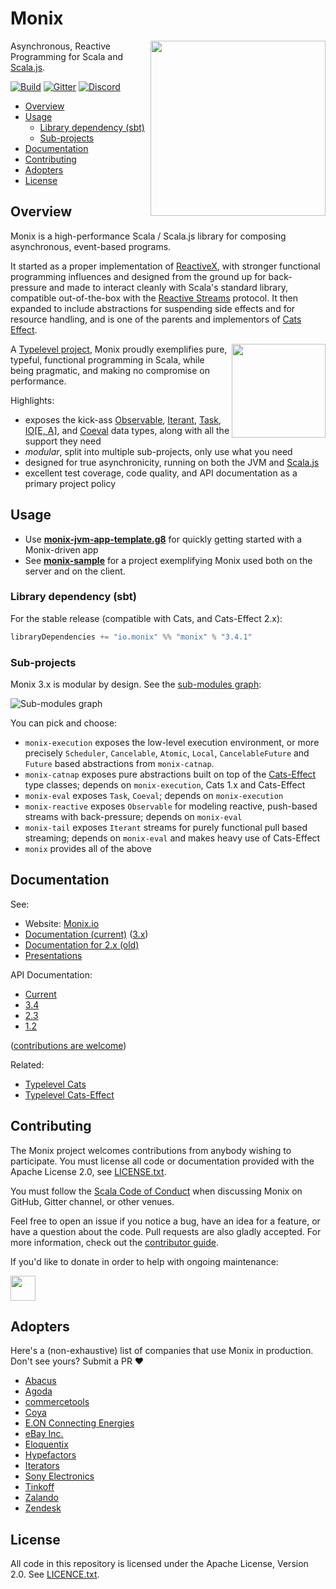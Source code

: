 # Monix

<img src="https://monix.io/public/images/monix-logo.png?ts=20161024" align="right" width="280" />

Asynchronous, Reactive Programming for Scala and [Scala.js](http://www.scala-js.org/).

[![Build](https://github.com/monix/monix/workflows/build/badge.svg?branch=series/4.x)](https://github.com/monix/monix/actions?query=branch%3Aseries%2F4.x+workflow%3Abuild) [![Gitter](https://badges.gitter.im/Join%20Chat.svg)](https://gitter.im/monix/monix)
[![Discord](https://img.shields.io/discord/632277896739946517.svg?label=&logo=discord&logoColor=ffffff&color=404244&labelColor=6A7EC2)](https://discord.gg/wsVZSEx4Nw)

- [Overview](#overview)
- [Usage](#usage)
  - [Library dependency (sbt)](#library-dependency-sbt)
  - [Sub-projects](#sub-projects)
- [Documentation](#documentation)
- [Contributing](#contributing)
- [Adopters](#adopters)
- [License](#license)

## Overview

Monix is a high-performance Scala / Scala.js library for composing asynchronous,
event-based programs.

It started as a proper implementation of [ReactiveX](http://reactivex.io/),
with stronger functional programming influences and designed from the ground up
for  back-pressure and made to interact cleanly with Scala's standard library,
compatible out-of-the-box with the [Reactive Streams](http://www.reactive-streams.org/)
protocol. It then expanded to include abstractions for suspending side effects
and for resource handling, and is one of the parents and implementors of
[Cats Effect](https://typelevel.org/cats-effect/).

<a href="https://typelevel.org/"><img src="https://monix.io/public/images/typelevel.png" width="150" style="float:right;" align="right" /></a>

A [Typelevel project](http://typelevel.org/projects/), Monix proudly
exemplifies pure, typeful, functional programming in Scala, while being pragmatic,
and making no compromise on performance.

Highlights:

- exposes the kick-ass [Observable](https://monix.io/docs/current/reactive/observable.html), 
  [Iterant](https://monix.io/api/current/monix/tail/Iterant.html), 
  [Task](https://monix.io/docs/current/eval/task.html),
  [IO[E, A]](https://bio.monix.io/docs/introduction), and 
  [Coeval](https://monix.io/docs/current/eval/coeval.html) data types,
  along with all the support they need
- *modular*, split into multiple sub-projects, only use what you need
- designed for true asynchronicity, running on both the
  JVM and [Scala.js](http://scala-js.org)
- excellent test coverage, code quality, and API documentation
  as a primary project policy

## Usage

- Use **[monix-jvm-app-template.g8](https://github.com/monix/monix-jvm-app-template.g8)**
for quickly getting started with a Monix-driven app
- See **[monix-sample](https://github.com/monix/monix-sample)** for
a project exemplifying Monix used both on the server and on the client.

### Library dependency (sbt)

For the stable release (compatible with Cats, and Cats-Effect 2.x):
 
```scala
libraryDependencies += "io.monix" %% "monix" % "3.4.1"
```
  
### Sub-projects

Monix 3.x is modular by design. See the [sub-modules graph](https://monix.io/docs/current/intro/usage.html#sub-modules--dependencies-graph):

<img src="https://monix.io/public/misc/dependencies.svg"
  alt="Sub-modules graph" />

You can pick and choose:

- `monix-execution` exposes the low-level execution environment, or
  more precisely `Scheduler`, `Cancelable`, `Atomic`, `Local`, `CancelableFuture`
  and `Future` based abstractions from `monix-catnap`.
- `monix-catnap` exposes pure abstractions built on top of
   the [Cats-Effect](https://typelevel.org/cats-effect/) type classes;
   depends on `monix-execution`, Cats 1.x and Cats-Effect
- `monix-eval` exposes `Task`, `Coeval`;
  depends on `monix-execution`
- `monix-reactive` exposes `Observable` for modeling reactive,
  push-based streams with back-pressure; depends on `monix-eval`
- `monix-tail` exposes `Iterant` streams for purely functional pull
  based streaming; depends on `monix-eval` and makes heavy use of
  Cats-Effect
- `monix` provides all of the above

## Documentation

See:

- Website: [Monix.io](https://monix.io/)
- [Documentation (current)](https://monix.io/docs/current/) ([3.x](https://monix.io/docs/3x/))
- [Documentation for 2.x (old)](https://monix.io/docs/2x/)
- [Presentations](https://monix.io/presentations/)

API Documentation:

- [Current](https://monix.io/api/current/) 
- [3.4](https://monix.io/api/3.4/)
- [2.3](https://monix.io/api/2.3/)
- [1.2](https://monix.io/api/1.2/)

([contributions are welcome](https://github.com/monix/monix.io))

Related:

- [Typelevel Cats](https://typelevel.org/cats/)
- [Typelevel Cats-Effect](https://typelevel.org/cats-effect/)

## Contributing

The Monix project welcomes contributions from anybody wishing to
participate. You must license all code or documentation provided 
with the Apache License 2.0, see [LICENSE.txt](./LICENSE.txt).

You must follow the [Scala Code of Conduct](./CODE_OF_CONDUCT.md) when
discussing Monix on GitHub, Gitter channel, or other venues.

Feel free to open an issue if you notice a bug, have an idea for a
feature, or have a question about the code. Pull requests are also
gladly accepted. For more information, check out the
[contributor guide](CONTRIBUTING.md).

If you'd like to donate in order to help with ongoing maintenance:

<a href="https://www.patreon.com/bePatron?u=6102596"><img label="Become a Patron!" src="https://c5.patreon.com/external/logo/become_a_patron_button@2x.png" height="40" /></a>

## Adopters

Here's a (non-exhaustive) list of companies that use Monix in production. Don't see yours? 
Submit a PR ❤️ 

- [Abacus](https://abacusfi.com)
- [Agoda](https://www.agoda.com)
- [commercetools](https://commercetools.com)
- [Coya](https://www.coya.com/)
- [E.ON Connecting Energies](https://www.eon.com/)
- [eBay Inc.](https://www.ebay.com)
- [Eloquentix](http://eloquentix.com/)
- [Hypefactors](https://www.hypefactors.com)
- [Iterators](https://www.iteratorshq.com)
- [Sony Electronics](https://www.sony.com)
- [Tinkoff](https://tinkoff.ru)
- [Zalando](https://www.zalando.com)
- [Zendesk](https://www.zendesk.com)

## License

All code in this repository is licensed under the Apache License,
Version 2.0.  See [LICENCE.txt](./LICENSE.txt).
